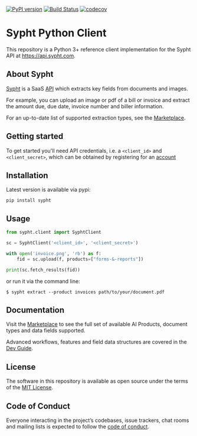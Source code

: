 [![PyPI version](https://badge.fury.io/py/sypht.svg)](https://badge.fury.io/py/sypht) [![Build Status](https://api.travis-ci.org/sypht-team/sypht-python-client.svg?branch=master)](https://travis-ci.org/sypht-team/sypht-python-client) [![codecov](https://codecov.io/gh/sypht-team/sypht-python-client/branch/master/graph/badge.svg)](https://codecov.io/gh/sypht-team/sypht-python-client)

# Sypht Python Client

This repository is a Python 3+ reference client implementation for the Sypht API at https://api.sypht.com.

## About Sypht

[Sypht](https://sypht.com) is a SaaS [API](<(https://docs.sypht.com/)>) which extracts key fields from documents and images.

For example, you can upload an image or pdf of a bill or invoice and extract the amount due, due date, invoice number and biller information.

For an up-to-date list of supported extraction types, see the [Marketplace](https://app.sypht.com/marketplace).

## Getting started

To get started you'll need API credentials, i.e. a `<client_id>` and `<client_secret>`, which can be obtained by registering for an [account](https://www.sypht.com/)

## Installation

Latest version is available via pypi:

```
pip install sypht
```

## Usage

```python
from sypht.client import SyphtClient

sc = SyphtClient('<client_id>', '<client_secret>')

with open('invoice.png', 'rb') as f:
    fid = sc.upload(f, products=["forms-&-reports"])

print(sc.fetch_results(fid))
```

or run it via the command line:

```
$ sypht extract --product invoices path/to/your/document.pdf
```

## Documentation

Visit the [Marketplace](https://app.sypht.com/marketplace/products) to see the full set of available AI Products, document types and data fields supported.

Advanced workflows, features and field data structures are covered in the [Dev Guide](https://sypht.gitbook.io/sypht/).

## License

The software in this repository is available as open source under the terms of the [MIT License](https://github.com/sypht-team/sypht-python-client/blob/master/LICENSE).

## Code of Conduct

Everyone interacting in the project’s codebases, issue trackers, chat rooms and mailing lists is expected to follow the [code of conduct](https://github.com/sypht-team/sypht-python-client/blob/master/CODE_OF_CONDUCT.md).
